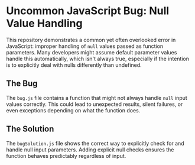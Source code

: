 # Uncommon JavaScript Bug: Null Value Handling

This repository demonstrates a common yet often overlooked error in JavaScript: improper handling of `null` values passed as function parameters.  Many developers might assume default parameter values handle this automatically, which isn't always true, especially if the intention is to explicitly deal with nulls differently than undefined.

## The Bug
The `bug.js` file contains a function that might not always handle `null` input values correctly.  This could lead to unexpected results, silent failures, or even exceptions depending on what the function does.

## The Solution
The `bugSolution.js` file shows the correct way to explicitly check for and handle null input parameters.  Adding explicit null checks ensures the function behaves predictably regardless of input.